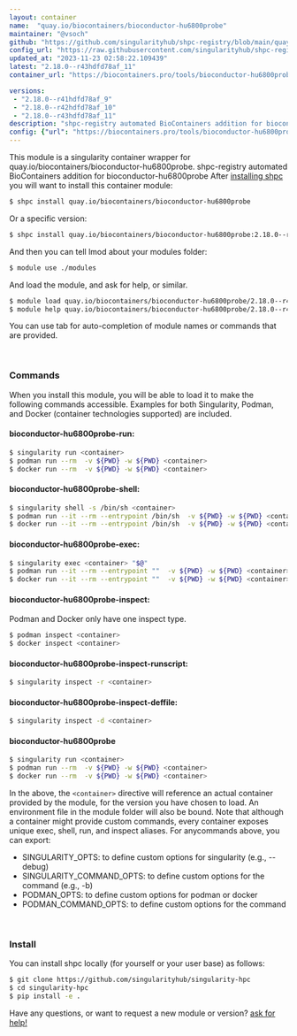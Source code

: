 ```yaml
---
layout: container
name:  "quay.io/biocontainers/bioconductor-hu6800probe"
maintainer: "@vsoch"
github: "https://github.com/singularityhub/shpc-registry/blob/main/quay.io/biocontainers/bioconductor-hu6800probe/container.yaml"
config_url: "https://raw.githubusercontent.com/singularityhub/shpc-registry/main/quay.io/biocontainers/bioconductor-hu6800probe/container.yaml"
updated_at: "2023-11-23 02:58:22.109439"
latest: "2.18.0--r43hdfd78af_11"
container_url: "https://biocontainers.pro/tools/bioconductor-hu6800probe"

versions:
 - "2.18.0--r41hdfd78af_9"
 - "2.18.0--r42hdfd78af_10"
 - "2.18.0--r43hdfd78af_11"
description: "shpc-registry automated BioContainers addition for bioconductor-hu6800probe"
config: {"url": "https://biocontainers.pro/tools/bioconductor-hu6800probe", "maintainer": "@vsoch", "description": "shpc-registry automated BioContainers addition for bioconductor-hu6800probe", "latest": {"2.18.0--r43hdfd78af_11": "sha256:5de091b79e04730b66fc6e8c381cafaf6e7d480c9ffbe85945a1ba85c06e4fd8"}, "tags": {"2.18.0--r41hdfd78af_9": "sha256:8e60cfe991fc151fd0703eeb2b47e19cf9d05a11d43c817c09a1344e5d7f62c9", "2.18.0--r42hdfd78af_10": "sha256:254ff41d81d4068c16412edc0ae1702ee1e3c7deafdf03c85d283c1862c869ef", "2.18.0--r43hdfd78af_11": "sha256:5de091b79e04730b66fc6e8c381cafaf6e7d480c9ffbe85945a1ba85c06e4fd8"}, "docker": "quay.io/biocontainers/bioconductor-hu6800probe"}
---
```


This module is a singularity container wrapper for quay.io/biocontainers/bioconductor-hu6800probe.
shpc-registry automated BioContainers addition for bioconductor-hu6800probe
After [installing shpc](#install) you will want to install this container module:


```bash
$ shpc install quay.io/biocontainers/bioconductor-hu6800probe
```

Or a specific version:

```bash
$ shpc install quay.io/biocontainers/bioconductor-hu6800probe:2.18.0--r43hdfd78af_11
```

And then you can tell lmod about your modules folder:

```bash
$ module use ./modules
```

And load the module, and ask for help, or similar.

```bash
$ module load quay.io/biocontainers/bioconductor-hu6800probe/2.18.0--r43hdfd78af_11
$ module help quay.io/biocontainers/bioconductor-hu6800probe/2.18.0--r43hdfd78af_11
```

You can use tab for auto-completion of module names or commands that are provided.

<br>

### Commands

When you install this module, you will be able to load it to make the following commands accessible.
Examples for both Singularity, Podman, and Docker (container technologies supported) are included.

#### bioconductor-hu6800probe-run:

```bash
$ singularity run <container>
$ podman run --rm  -v ${PWD} -w ${PWD} <container>
$ docker run --rm  -v ${PWD} -w ${PWD} <container>
```

#### bioconductor-hu6800probe-shell:

```bash
$ singularity shell -s /bin/sh <container>
$ podman run --it --rm --entrypoint /bin/sh  -v ${PWD} -w ${PWD} <container>
$ docker run --it --rm --entrypoint /bin/sh  -v ${PWD} -w ${PWD} <container>
```

#### bioconductor-hu6800probe-exec:

```bash
$ singularity exec <container> "$@"
$ podman run --it --rm --entrypoint ""  -v ${PWD} -w ${PWD} <container> "$@"
$ docker run --it --rm --entrypoint ""  -v ${PWD} -w ${PWD} <container> "$@"
```

#### bioconductor-hu6800probe-inspect:

Podman and Docker only have one inspect type.

```bash
$ podman inspect <container>
$ docker inspect <container>
```

#### bioconductor-hu6800probe-inspect-runscript:

```bash
$ singularity inspect -r <container>
```

#### bioconductor-hu6800probe-inspect-deffile:

```bash
$ singularity inspect -d <container>
```



#### bioconductor-hu6800probe

```bash
$ singularity run <container>
$ podman run --rm  -v ${PWD} -w ${PWD} <container>
$ docker run --rm  -v ${PWD} -w ${PWD} <container>
```


In the above, the `<container>` directive will reference an actual container provided
by the module, for the version you have chosen to load. An environment file in the
module folder will also be bound. Note that although a container
might provide custom commands, every container exposes unique exec, shell, run, and
inspect aliases. For anycommands above, you can export:

 - SINGULARITY_OPTS: to define custom options for singularity (e.g., --debug)
 - SINGULARITY_COMMAND_OPTS: to define custom options for the command (e.g., -b)
 - PODMAN_OPTS: to define custom options for podman or docker
 - PODMAN_COMMAND_OPTS: to define custom options for the command

<br>

### Install

You can install shpc locally (for yourself or your user base) as follows:

```bash
$ git clone https://github.com/singularityhub/singularity-hpc
$ cd singularity-hpc
$ pip install -e .
```

Have any questions, or want to request a new module or version? [ask for help!](https://github.com/singularityhub/singularity-hpc/issues)
